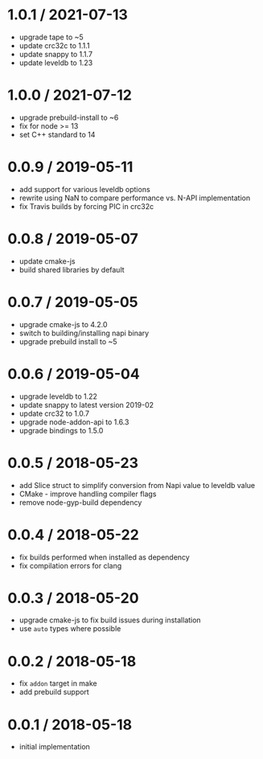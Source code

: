
1.0.1 / 2021-07-13
==================

 * upgrade tape to ~5
 * update crc32c to 1.1.1
 * update snappy to 1.1.7
 * update leveldb to 1.23

1.0.0 / 2021-07-12
==================

 * upgrade prebuild-install to ~6
 * fix for node >= 13
 * set C++ standard to 14

0.0.9 / 2019-05-11
==================

 * add support for various leveldb options
 * rewrite using NaN to compare performance vs. N-API implementation
 * fix Travis builds by forcing PIC in crc32c

0.0.8 / 2019-05-07
==================

 * update cmake-js
 * build shared libraries by default

0.0.7 / 2019-05-05
==================

 * upgrade cmake-js to 4.2.0
 * switch to building/installing napi binary
 * upgrade prebuild install to ~5

0.0.6 / 2019-05-04
==================

 * upgrade leveldb to 1.22
 * update snappy to latest version 2019-02
 * update crc32 to 1.0.7
 * upgrade node-addon-api to 1.6.3
 * upgrade bindings to 1.5.0

0.0.5 / 2018-05-23
==================

 * add Slice struct to simplify conversion from Napi value to leveldb value
 * CMake - improve handling compiler flags
 * remove node-gyp-build dependency

0.0.4 / 2018-05-22
==================

 * fix builds performed when installed as dependency
 * fix compilation errors for clang

0.0.3 / 2018-05-20
==================

 * upgrade cmake-js to fix build issues during installation
 * use `auto` types where possible

0.0.2 / 2018-05-18
==================

 * fix `addon` target in make
 * add prebuild support

0.0.1 / 2018-05-18
==================

 * initial implementation
